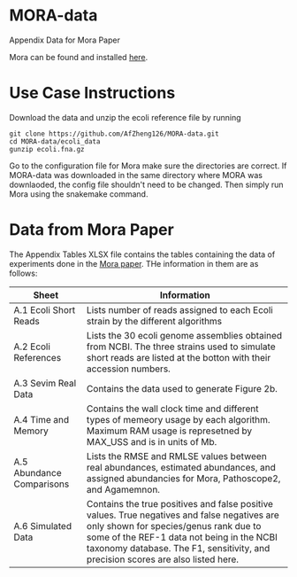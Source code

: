 # MORA-data
Appendix Data for Mora Paper

Mora can be found and installed [here](https://github.com/AfZheng126/MORA).

# Use Case Instructions

Download the data and unzip the ecoli reference file by running 
```
git clone https://github.com/AfZheng126/MORA-data.git
cd MORA-data/ecoli_data
gunzip ecoli.fna.gz
```

Go to the configuration file for Mora make sure the directories are correct. If MORA-data was downloaded in the same directory where MORA was downlaoded, the config file shouldn't need to be changed. Then simply run Mora using the snakemake command. 


# Data from Mora Paper

The Appendix Tables XLSX file contains the tables containing the data of experiments done in the [Mora paper](link). THe information in them are as follows:

| Sheet  | Information |
| ------------- | ------------- |
| A.1 Ecoli Short Reads  | Lists number of reads assigned to each Ecoli strain by the different algorithms  |
| A.2 Ecoli References  | Lists the 30 ecoli genome assemblies obtained from NCBI. The three strains used to simulate short reads are listed at the botton with their accession numbers. |
| A.3 Sevim Real Data | Contains the data used to generate Figure 2b. |
| A.4 Time and Memory | Contains the wall clock time and different types of memeory usage by each algorithm. Maximum RAM usage is represetned by MAX_USS and is in units of Mb. |
| A.5 Abundance Comparisons | Lists the RMSE and RMLSE values between real abundances, estimated abundances, and assigned abundancies for Mora, Pathoscope2, and Agamemnon. |
| A.6 Simulated Data | Contains the true positives and false positive values. True negatives and false negatives are only shown for species/genus rank due to some of the REF-1 data not being in the NCBI taxonomy database. The F1, sensitivity, and precision scores are also listed here. |
